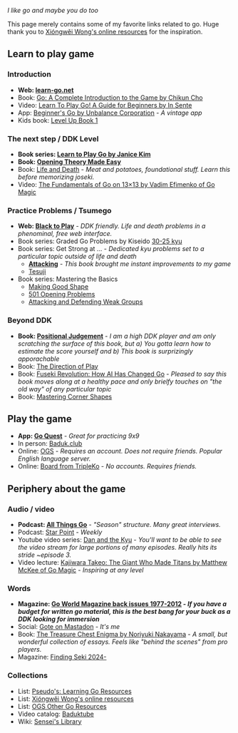 *I like go and maybe you do too*

This page merely contains some of my favorite links related to go. Huge thank you to [Xióngwěi Wong's online resources](https://weiqi.soumyak4.in/posts/weiqi-resources/) for the inspiration.

## Learn to play game

### Introduction

- **Web: [learn-go.net](https://www.learn-go.net/)**
- Book: [Go: A Complete Introduction to the Game by Chikun Cho](https://www.biblio.com/9784906574506)
- Video: [Learn To Play Go! A Guide for Beginners by In Sente](https://www.youtube.com/watch?v=xMshtO8h7RU)
- App: [Beginner's Go by Unbalance Corporation](http://itunes.apple.com/us/app/id381699789?mt=8) - *A vintage app*
- Kids book: [Level Up Book 1](https://www.bengozen.com/2013/07/03/book-review-level-up-1.html)

### The next step / DDK Level

- **Book series: [Learn to Play Go by Janice Kim](https://www.biblio.com/9781453632895)**
- **Book: [Opening Theory Made Easy](https://www.biblio.com/9784906574360)**
- Book: [Life and Death](https://www.biblio.com/9784906574131) - *Meat and potatoes, foundational stuff. Learn this before memorizing joseki.*
- Video: [The Fundamentals of Go on 13×13 by Vadim Efimenko of Go Magic](https://gomagic.org/courses/the-fundamentals-of-go-on-13x13/)

### Practice Problems / Tsumego

- **Web: [Black to Play](https://blacktoplay.com/)** - *DDK friendly. Life and death problems in a phenominal, free web interface.*
- Book series: Graded Go Problems by Kiseido [30-25 kyu](https://www.biblio.com/9784906574469)
- Book series: Get Strong at ... - *Dedicated kyu problems set to a particular topic outside of life and death*
    - **[Attacking](https://www.biblio.com/9784906574605)** - *This book brought me instant improvements to my game*
    - [Tesuji](https://www.biblio.com/9784906574568)
- Book series: Mastering the Basics
    - [Making Good Shape](https://www.biblio.com/9784906574735)
    - [501 Opening Problems](https://kiseidopublishing.com/master.htm#K71)
    - [Attacking and Defending Weak Groups ](https://biblio.com/4906574882)

### Beyond DDK

- **Book: [Positional Judgement](https://www.biblio.com/book/positional-judgement-nine-dan-cho-chikun/d/1295610665)** - *I am a high DDK player and am only scratching the surface of this book, but a) You gotta learn how to estimate the score yourself and b) This book is surprizingly apporachable*
- Book: [The Direction of Play](https://senseis.xmp.net/?TheDirectionOfPlay)
- Book: [Fuseki Revolution: How AI Has Changed Go](https://www.biblio.com/book/fuseki-revolution-how-ai-has-changed/d/1679236563) - *Pleased to say this book moves along at a healthy pace and only brielfy touches on "the old way" of any particular topic*
- Book: [Mastering Corner Shapes](https://www.biblio.com/booksearch/keyisbn/9798895876336)

## Play the game

- **App: [Go Quest](https://apps.apple.com/us/app/goquest/id834841918)** - *Great for practicing 9x9*
- In person: [Baduk.club](https://baduk.club/welcome)
- Online: [OGS](https://online-go.com/) - *Requires an account. Does not require friends. Popular English language server.*
- Online: [Board from TripleKo](https://board.tripleko.com/) - *No accounts. Requires friends.*

## Periphery about the game

### Audio / video

- **Podcast: [All Things Go](https://allthingsgogame.alitu.com/)** - *"Season" structure. Many great interviews.*
- Podcast: [Star Point](https://starpointbaduk.com/) - *Weekly*
- Youtube video series: [Dan and the Kyu](https://www.youtube.com/@DanandtheKyu) - *You'll want to be able to see the video stream for large portions of many episodes. Really hits its stride ~episode 3.*
- Video lecture: [Kajiwara Takeo: The Giant Who Made Titans by Matthew McKee of Go Magic](https://gomagic.org/courses/kajiwara-takeo/) - *Inspiring at any level*

### Words

- **Magazine: [Go World Magazine back issues 1977-2012](https://kiseidodigital.gumroad.com/l/gwa) - *If you have a budget for written go material, this is the best bang for your buck as a DDK looking for immersion***
- Social: [Gote on Mastadon](https://social.seattle.wa.us/home) - *It's me*
- Book: [The Treasure Chest Enigma by Noriyuki Nakayama](https://senseis.xmp.net/?TheTreasureChestEnigma) - *A small, but wonderful collection of essays. Feels like "behind the scenes" from pro players.*
- Magazine: [Finding Seki 2024-](https://www.etsy.com/shop/FindingSeki)

### Collections

- List: [Pseudo's: Learning Go Resources](https://docs.google.com/document/d/1AJKGbLuyCwqqAa34BtRodT6pJrXp0y8rbxUQJLqhvC0/mobilebasic)
- List: [Xióngwěi Wong's online resources](https://weiqi.soumyak4.in/posts/weiqi-resources/)
- List: [OGS Other Go Resources](https://online-go.com/docs/other-go-resources)
- Video catalog: [Baduktube](https://baduktube.soumyak4.in/)
- Wiki: [Sensei's Library](https://senseis.xmp.net/)
